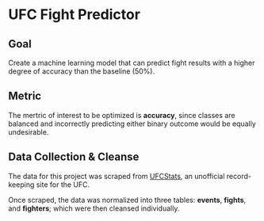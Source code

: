 # UFC Fight Predictor

## Goal

Create a machine learning model that can predict fight results with a higher degree of accuracy than the baseline (50%).

## Metric

The mertric of interest to be optimized is **accuracy**, since classes are balanced and incorrectly predicting either binary outcome would be equally undesirable.

## Data Collection & Cleanse

The data for this project was scraped from [UFCStats](http://ufcstats.com), an unofficial record-keeping site for the UFC.

Once scraped, the data was normalized into three tables: **events**, **fights**, and **fighters**; which were then cleansed individually.

![]()